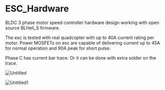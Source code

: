 # ESC_Hardware
BLDC 3 phase motor speed controller hardware design working with open source BLHeli_S firmware.

The esc is tested with real quadcopter with up to 40A current rating per motor. Power MOSFETs on esc are capable of delivering current up to 45A for normal operation and 90A peak for short pulse.


Phase C has current bar trace. Or it can be done with extra solder on the trace.



![Untitled](https://user-images.githubusercontent.com/61315249/75095049-0bd82900-55a2-11ea-8576-2c77792d040f.png)


![Untitled1](https://user-images.githubusercontent.com/61315249/75095053-14306400-55a2-11ea-96e8-e2952c052cd1.png)
